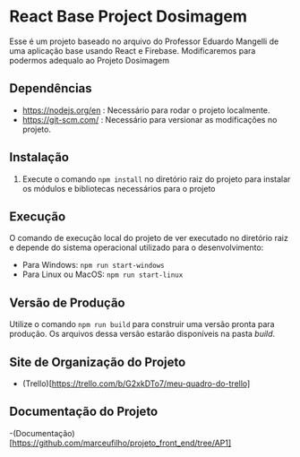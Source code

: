 # React Base Project Dosimagem

Esse é um projeto baseado no arquivo do Professor Eduardo Mangelli de uma aplicação base usando React e Firebase. Modificaremos para podermos adequalo ao Projeto Dosimagem


## Dependências

- https://nodejs.org/en : Necessário para rodar o projeto localmente.
- https://git-scm.com/ : Necessário para versionar as modificações no projeto.


## Instalação

1. Execute o comando `npm install` no diretório raiz do projeto para instalar os módulos e bibliotecas necessários para o projeto

## Execução

O comando de execução local do projeto de ver executado no diretório raiz e depende do sistema operacional utilizado para o desenvolvimento:

- Para Windows: `npm run start-windows`
- Para Linux ou MacOS: `npm run start-linux`

## Versão de Produção

Utilize o comando `npm run build` para construir uma versão pronta para produção. Os arquivos dessa versão estarão disponíveis na pasta *build*.

## Site de Organização do Projeto

- (Trello)[https://trello.com/b/G2xkDTo7/meu-quadro-do-trello]
## Documentação do Projeto

-(Documentação)[https://github.com/marceufilho/projeto_front_end/tree/AP1]
